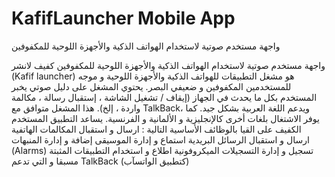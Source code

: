 # KafifLauncher Mobile App
واجهة مستخدم صوتية لاستخدام الهواتف الذكية والأجهزة اللوحية للمكفوفين

واجهة مستخدم صوتية لاستخدام الهواتف الذكية والأجهزة اللوحية للمكفوفين
كفيف لانشر (Kafif launcher) هو مشغل التطبيقات للهواتف الذكية والأجهزة اللوحية و موجه للمستخدمين المكفوفين و ضعيفي البصر. يحتوي المشغل على دليل صوتي يخبر المستخدم بكل ما يحدث في الجهاز (إيقاف / تشغيل الشاشة ، إستقبال رسالة ، مكالمة واردة ، إلخ). هذا المشغل متوافق مع TalkBack، ويدعم اللغة العربية بشكل جيد.
كما يوفر الاشتغال بلغات أخرى كالإنجليزية و الألمانية و الفرنسية.
يساعد التطبيق المستخدم الكفيف على القيا  بالوظائف الأساسية التالية :
ارسال و استقبال المكالمات الهاتفية
ارسال و استقبال الرسائل البريدية
استماع و إدارة الموسيقى
إضافة و إدارة المنبهات (Alarms)
تسجيل و إدارة التسجيلات الميكروفونية
اطلاع و استخدام التطبيقات المثبتة مسبقا و التي تدعم TalkBack (كتطبيق الواتسآب)
